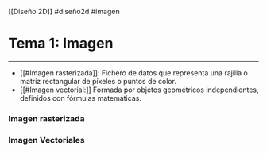 [[Diseño 2D]] #diseño2d #imagen

# Tema 1: Imagen
---
* [[#Imagen rasterizada]]: 
	Fichero de datos que representa una rajilla o matriz rectangular de píxeles o puntos de color. 
* [[#Imagen vectorial:]]
	Formada por objetos geométricos independientes, definidos con fórmulas matemáticas. 

### Imagen rasterizada

### Imagen Vectoriales


